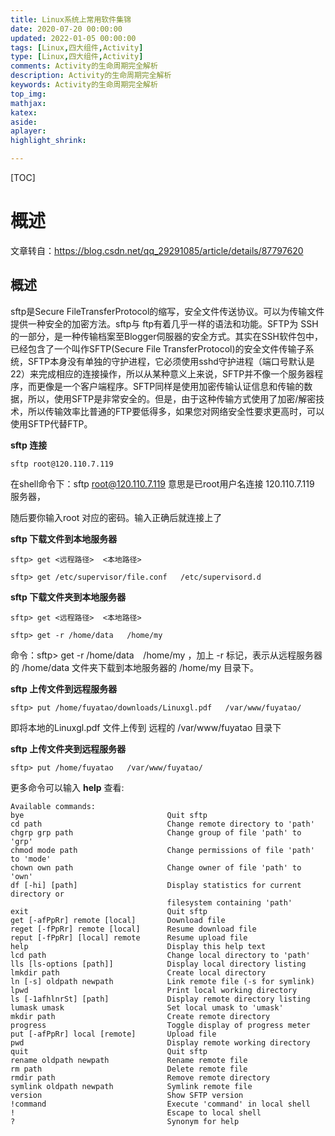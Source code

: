 ```yaml
---
title: Linux系统上常用软件集锦
date: 2020-07-20 00:00:00
updated: 2022-01-05 00:00:00
tags: [Linux,四大组件,Activity]
type: [Linux,四大组件,Activity]
comments: Activity的生命周期完全解析
description: Activity的生命周期完全解析
keywords: Activity的生命周期完全解析
top_img:
mathjax:
katex:
aside:
aplayer:
highlight_shrink:

---
```


[TOC]

# 概述

文章转自：https://blog.csdn.net/qq_29291085/article/details/87797620

## 概述

sftp是Secure FileTransferProtocol的缩写，安全文件传送协议。可以为传输文件提供一种安全的加密方法。sftp与 ftp有着几乎一样的语法和功能。SFTP为 SSH的一部分，是一种传输档案至Blogger伺服器的安全方式。其实在SSH软件包中，已经包含了一个叫作SFTP(Secure File TransferProtocol)的安全文件传输子系统，SFTP本身没有单独的守护进程，它必须使用sshd守护进程（端口号默认是22）来完成相应的连接操作，所以从某种意义上来说，SFTP并不像一个服务器程序，而更像是一个客户端程序。SFTP同样是使用加密传输认证信息和传输的数据，所以，使用SFTP是非常安全的。但是，由于这种传输方式使用了加密/解密技术，所以传输效率比普通的FTP要低得多，如果您对网络安全性要求更高时，可以使用SFTP代替FTP。



**sftp 连接**

```shell
sftp root@120.110.7.119 
```

在shell命令下：sftp [root@120.110.7.119](mailto:root@120.110.7.119) 意思是已root用户名连接 120.110.7.119 服务器，

随后要你输入root 对应的密码。输入正确后就连接上了



**sftp 下载文件到本地服务器**

```shell
sftp> get <远程路径>  <本地路径>

sftp> get /etc/supervisor/file.conf   /etc/supervisord.d
```

**sftp 下载文件夹到本地服务器**

```shell
sftp> get <远程路径>  <本地路径>

sftp> get -r /home/data   /home/my 
```

命令：sftp> get -r /home/data   /home/my ，加上 -r 标记，表示从远程服务器的 /home/data 文件夹下载到本地服务器的 /home/my 目录下。

**sftp 上传文件到远程服务器**

```shell
sftp> put /home/fuyatao/downloads/Linuxgl.pdf   /var/www/fuyatao/ 
```

即将本地的Linuxgl.pdf 文件上传到 远程的 /var/www/fuyatao 目录下



**sftp 上传文件夹到远程服务器**

```shell
sftp> put /home/fuyatao   /var/www/fuyatao/
```

更多命令可以输入 **help** 查看:

```shell
Available commands:
bye                                Quit sftp
cd path                            Change remote directory to 'path'
chgrp grp path                     Change group of file 'path' to 'grp'
chmod mode path                    Change permissions of file 'path' to 'mode'
chown own path                     Change owner of file 'path' to 'own'
df [-hi] [path]                    Display statistics for current directory or
                                   filesystem containing 'path'
exit                               Quit sftp
get [-afPpRr] remote [local]       Download file
reget [-fPpRr] remote [local]      Resume download file
reput [-fPpRr] [local] remote      Resume upload file
help                               Display this help text
lcd path                           Change local directory to 'path'
lls [ls-options [path]]            Display local directory listing
lmkdir path                        Create local directory
ln [-s] oldpath newpath            Link remote file (-s for symlink)
lpwd                               Print local working directory
ls [-1afhlnrSt] [path]             Display remote directory listing
lumask umask                       Set local umask to 'umask'
mkdir path                         Create remote directory
progress                           Toggle display of progress meter
put [-afPpRr] local [remote]       Upload file
pwd                                Display remote working directory
quit                               Quit sftp
rename oldpath newpath             Rename remote file
rm path                            Delete remote file
rmdir path                         Remove remote directory
symlink oldpath newpath            Symlink remote file
version                            Show SFTP version
!command                           Execute 'command' in local shell
!                                  Escape to local shell
?                                  Synonym for help
```

